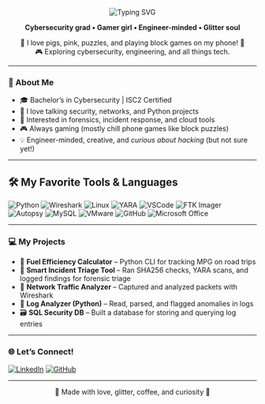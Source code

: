 <p align="center">
  <img src="https://readme-typing-svg.demolab.com?font=Fira+Code&weight=500&size=28&pause=1000&center=true&vCenter=true&color=FF69B4&width=500&lines=Hello+I+am+Yvonne+Arteaga" alt="Typing SVG" />
</p>


<p align="center"><strong>Cybersecurity grad • Gamer girl • Engineer-minded • Glitter soul</strong></p>
<p align="center">🐷 I love pigs, pink, puzzles, and playing block games on my phone! 📱<br>
🎮 Exploring cybersecurity, engineering, and all things tech.</p>


---

### 🩷 About Me

- 🎓 Bachelor’s in Cybersecurity | ISC2 Certified  
- 🧠 I love talking security, networks, and Python projects  
- 🔐 Interested in forensics, incident response, and cloud tools  
- 🎮 Always gaming (mostly chill phone games like block puzzles)  
- 💡 Engineer-minded, creative, and *curious about hacking* (but not sure yet!)

---

## 🛠️ My Favorite Tools & Languages

![Python](https://img.shields.io/badge/Python-3670A0?style=for-the-badge&logo=python&logoColor=fff)
![Wireshark](https://img.shields.io/badge/Wireshark-1679A7?style=for-the-badge&logo=wireshark&logoColor=white)
![Linux](https://img.shields.io/badge/Linux-FCC624?style=for-the-badge&logo=linux&logoColor=black)
![YARA](https://img.shields.io/badge/YARA-800080?style=for-the-badge)
![VSCode](https://img.shields.io/badge/VS%20Code-007ACC?style=for-the-badge&logo=visual-studio-code&logoColor=white)
![FTK Imager](https://img.shields.io/badge/FTK_Imager-FF69B4?style=for-the-badge)
![Autopsy](https://img.shields.io/badge/Autopsy-800080?style=for-the-badge)
![MySQL](https://img.shields.io/badge/MySQL-00758F?style=for-the-badge&logo=mysql&logoColor=white)
![VMware](https://img.shields.io/badge/VMware-607078?style=for-the-badge&logo=vmware&logoColor=white)
![GitHub](https://img.shields.io/badge/GitHub-181717?style=for-the-badge&logo=github&logoColor=white)
![Microsoft Office](https://img.shields.io/badge/Microsoft%20Office-D83B01?style=for-the-badge&logo=microsoft-office&logoColor=white)

---

### 💻 My Projects

- 🐷 **Fuel Efficiency Calculator** – Python CLI for tracking MPG on road trips
- 🧪 **Smart Incident Triage Tool** – Ran SHA256 checks, YARA scans, and logged findings for forensic triage
- 📡 **Network Traffic Analyzer** – Captured and analyzed packets with Wireshark  
- 🐍 **Log Analyzer (Python)** – Read, parsed, and flagged anomalies in logs  
- 🗃️ **SQL Security DB** – Built a database for storing and querying log entries  

---

### 🌐 Let’s Connect!

[![LinkedIn](https://img.shields.io/badge/LinkedIn-YvonneArteaga-ff69b4?style=flat-square&logo=linkedin&logoColor=white)](https://www.linkedin.com/in/yvonne-arteaga-85ba28b225)
[![GitHub](https://img.shields.io/badge/GitHub-Profile-e75480?style=flat-square&logo=github&logoColor=white)](https://github.com/Yvonne-Arteaga-Cyber)

---

<p align="center">
  💖 Made with love, glitter, coffee, and curiosity 💖
</p>
